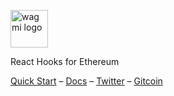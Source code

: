 <p>
  <picture>
    <source media="(prefers-color-scheme: dark)" srcset="https://raw.githubusercontent.com/wagmi-dev/wagmi/main/.github/logo-dark.svg">
    <img alt="wagmi logo" src="https://raw.githubusercontent.com/wagmi-dev/wagmi/main/.github/logo-light.svg" width="auto" height="60">
  </picture>
</p>

React Hooks for Ethereum

[Quick Start](https://wagmi.sh/docs/getting-started) – [Docs](https://wagmi.sh) – [Twitter](https://twitter.com/wagmi_sh) – [Gitcoin](https://gitcoin.co/grants/4493/wagmi-react-hooks-library-for-ethereum)
